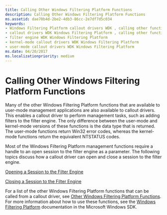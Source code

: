 ```yaml
---
title: Calling Other Windows Filtering Platform Functions
description: Calling Other Windows Filtering Platform Functions
ms.assetid: dae70b4d-2be2-4db3-86cc-2e7df7d5c034
keywords:
- Windows Filtering Platform callout drivers WDK , calling other functions
- callout drivers WDK Windows Filtering Platform , calling other functions
- filter engine WDK Windows Filtering Platform
- kernel-mode callout drivers WDK Windows Filtering Platform
- user-mode callout drivers WDK Windows Filtering Platform
ms.date: 04/20/2017
ms.localizationpriority: medium
---
```


# Calling Other Windows Filtering Platform Functions


Many of the other Windows Filtering Platform functions that are available to user-mode management applications are also available to callout drivers. This enables a callout driver to perform management tasks, such as adding filters to the filter engine. The only difference between the user-mode and kernel-mode versions of these functions is the data type that is returned. The user-mode functions return Win32 error codes, whereas the kernel-mode functions return the equivalent NTSTATUS codes.

Most of the Windows Filtering Platform management functions require a handle to an open session to the filter engine as a parameter. The following topics discuss how a callout driver can open and close a session to the filter engine.

[Opening a Session to the Filter Engine](opening-a-session-to-the-filter-engine.md)

[Closing a Session to the Filter Engine](closing-a-session-to-the-filter-engine.md)

For a list of the other Windows Filtering Platform functions that can be called from a callout driver, see [Other Windows Filtering Platform Functions](https://msdn.microsoft.com/library/windows/hardware/ff569961). For more information about how to use these functions, see the [Windows Filtering Platform](https://go.microsoft.com/fwlink/p/?linkid=90220) documentation in the Microsoft Windows SDK.

 

 





